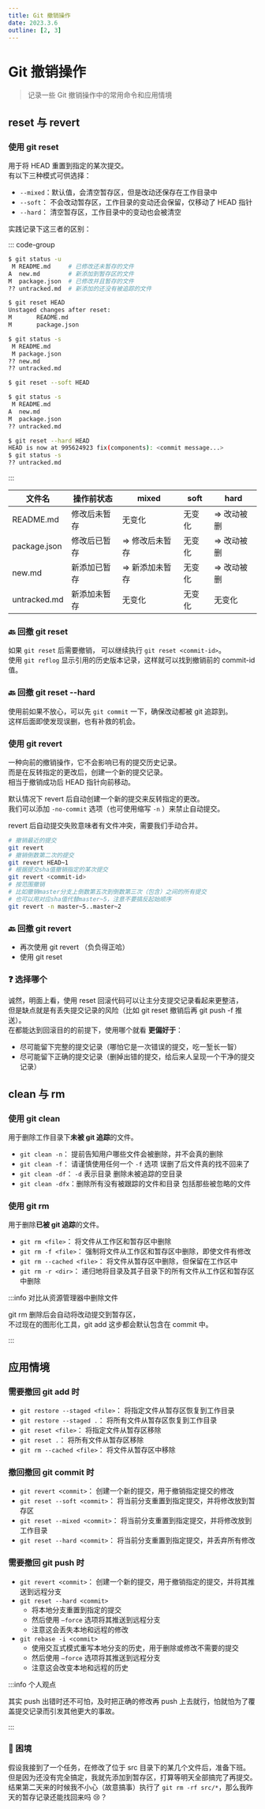```yaml
---
title: Git 撤销操作
date: 2023.3.6
outline: [2, 3]
---
```


# Git 撤销操作

> 记录一些 Git 撤销操作中的常用命令和应用情境

## reset 与 revert

### 使用 git reset

用于将 HEAD 重置到指定的某次提交。  
有以下三种模式可供选择：

- `--mixed`：默认值，会清空暂存区，但是改动还保存在工作目录中
- `--soft`： 不会改动暂存区，工作目录的变动还会保留，仅移动了 HEAD 指针
- `--hard`： 清空暂存区，工作目录中的变动也会被清空

实践记录下这三者的区别：

::: code-group

```bash [每次操作前的状态]
$ git status -u
 M README.md     # 已修改还未暂存的文件
A  new.md        # 新添加到暂存区的文件
M  package.json  # 已修改并且暂存的文件
?? untracked.md  # 新添加的还没有被追踪的文件
```

```bash [执行 git reset --mixed]
$ git reset HEAD
Unstaged changes after reset:
M       README.md
M       package.json

$ git status -s
 M README.md
 M package.json
?? new.md
?? untracked.md
```

```bash [执行 git reset --soft]
$ git reset --soft HEAD

$ git status -s
 M README.md
A  new.md
M  package.json
?? untracked.md
```

```bash [执行 git reset --hard]
$ git reset --hard HEAD
HEAD is now at 995624923 fix(components): <commit message...>
$ git status -s
?? untracked.md
```

:::

| 文件名       | 操作前状态   | mixed           | soft   | hard        |
| ------------ | ------------ | --------------- | ------ | ----------- |
| README.md    | 修改后未暂存 | 无变化          | 无变化 | => 改动被删 |
| package.json | 修改后已暂存 | => 修改后未暂存 | 无变化 | => 改动被删 |
| new.md       | 新添加已暂存 | => 新添加未暂存 | 无变化 | => 改动被删 |
| untracked.md | 新添加未暂存 | 无变化          | 无变化 | 无变化      |

### 🔙 回撤 git reset

如果 `git reset` 后需要撤销， 可以继续执行 `git reset <commit-id>`。  
使用 `git reflog` 显示引用的历史版本记录，这样就可以找到撤销前的 commit-id 值。

### 🔙 回撤 git reset --hard

使用前如果不放心，可以先 `git commit` 一下，确保改动都被 git 追踪到。  
这样后面即使发现误删，也有补救的机会。

### 使用 git revert

一种向前的撤销操作，它不会影响已有的提交历史记录。  
而是在反转指定的更改后，创建一个新的提交记录。  
相当于撤销成功后 HEAD 指针向前移动。

默认情况下 revert 后自动创建一个新的提交来反转指定的更改。  
我们可以添加 `-no-commit` 选项（也可使用缩写 `-n` ）来禁止自动提交。

revert 后自动提交失败意味者有文件冲突，需要我们手动合并。

```bash
# 撤销最近的提交
git revert
# 撤销倒数第二次的提交
git revert HEAD~1
# 根据提交sha值撤销指定的某次提交
git revert <commit-id>
# 按范围撤销
# 比如撤销master分支上倒数第五次到倒数第三次（包含）之间的所有提交
# 也可以用对应sha值代替master~5，注意不要搞反起始顺序
git revert -n master~5..master~2
```

### 🔙 回撤 git revert

- 再次使用 git revert （负负得正哈）
- 使用 git reset

### ❓ 选择哪个

诚然，明面上看，使用 reset 回滚代码可以让主分支提交记录看起来更整洁，  
但是缺点就是有丢失提交记录的风险（比如 git reset 撤销后再 git push -f 推送）。  
在都能达到回滚目的的前提下，使用哪个就看 **更偏好于**：

- 尽可能留下完整的提交记录（哪怕它是一次错误的提交，吃一堑长一智）
- 尽可能留下正确的提交记录（删掉出错的提交，给后来人呈现一个干净的提交记录）

## clean 与 rm

### 使用 git clean

用于删除工作目录下**未被 git 追踪**的文件。

- `git clean -n`： 提前告知用户哪些文件会被删除，并不会真的删除
- `git clean -f`： 请谨慎使用任何一个 `-f` 选项 误删了后文件真的找不回来了
- `git clean -df`： `-d` 表示目录 删除未被追踪的空目录
- `git clean -dfx`：删除所有没有被跟踪的文件和目录 包括那些被忽略的文件

### 使用 git rm

用于删除**已被 git 追踪**的文件。

- `git rm <file>`： 将文件从工作区和暂存区中删除
- `git rm -f <file>`： 强制将文件从工作区和暂存区中删除，即使文件有修改
- `git rm --cached <file>`： 将文件从暂存区中删除，但保留在工作区中
- `git rm -r <dir>`： 递归地将目录及其子目录下的所有文件从工作区和暂存区中删除

:::info 对比从资源管理器中删除文件

git rm 删除后会自动将改动提交到暂存区，  
不过现在的图形化工具，git add 这步都会默认包含在 commit 中。

:::

## 应用情境

### 需要撤回 git add 时

- `git restore --staged <file>`： 将指定文件从暂存区恢复到工作目录
- `git restore --staged .`： 将所有文件从暂存区恢复到工作目录
- `git reset <file>`： 将指定文件从暂存区移除
- `git reset .`： 将所有文件从暂存区移除
- `git rm --cached <file>`： 将文件从暂存区中移除

### 撤回撤回 git commit 时

- `git revert <commit>`： 创建一个新的提交，用于撤销指定提交的修改
- `git reset --soft <commit>`： 将当前分支重置到指定提交，并将修改放到暂存区
- `git reset --mixed <commit>`： 将当前分支重置到指定提交，并将修改放到工作目录
- `git reset --hard <commit>`： 将当前分支重置到指定提交，并丢弃所有修改

### 需要撤回 git push 时

- `git revert <commit>`： 创建一个新的提交，用于撤销指定的提交，并将其推送到远程分支
- `git reset --hard <commit>`
  - 将本地分支重置到指定的提交
  - 然后使用 `–force` 选项将其推送到远程分支
  - 注意这会丢失本地和远程的修改
- `git rebase -i <commit>`
  - 使用交互式模式重写本地分支的历史，用于删除或修改不需要的提交
  - 然后使用 `–force` 选项将其推送到远程分支
  - 注意这会改变本地和远程的历史

:::info 个人观点

其实 push 出错时还不可怕，及时把正确的修改再 push 上去就行，怕就怕为了覆盖提交记录而引发其他更大的事故。

:::

### 🤔 困境

假设我接到了一个任务，在修改了位于 src 目录下的某几个文件后，准备下班。但是因为还没有完全搞定，我就先添加到暂存区，打算等明天全部搞完了再提交。  
 结果第二天来的时候我不小心（故意搞事）执行了 `git rm -rf src/*`，那么我昨天的暂存记录还能找回来吗 😢？
